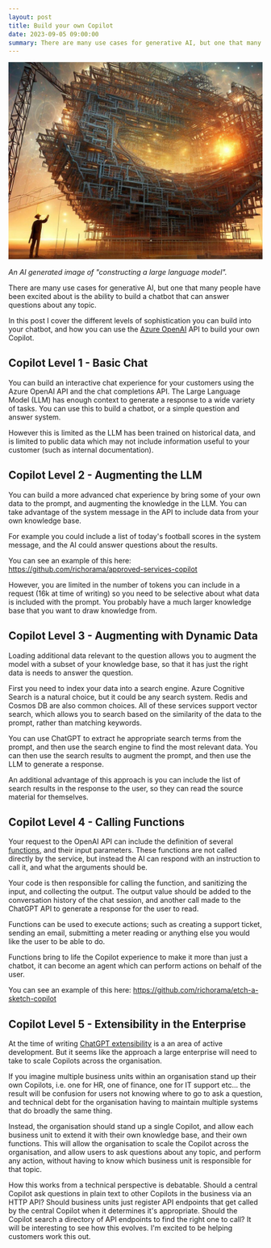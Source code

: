 ```yaml
---
layout: post
title: Build your own Copilot
date: 2023-09-05 09:00:00
summary: There are many use cases for generative AI, but one that many people have been excited about is the ability to build a chatbot that can answer questions about any topic. In this post I cover the different levels of sophistication you can build into your chatbot, and how you can use the Azure OpenAI API to build your own Copilot.
---
```


![](/images/OIG.jpeg)

_An AI generated image of "constructing a large language model"._

There are many use cases for generative AI, but one that many people have been excited about is the ability to build a chatbot that can answer questions about any topic.

In this post I cover the different levels of sophistication you can build into your chatbot, and how you can use the [Azure OpenAI](https://learn.microsoft.com/en-us/azure/ai-services/openai/overview) API to build your own Copilot.

## Copilot Level 1 - Basic Chat

You can build an interactive chat experience for your customers using the Azure OpenAI API and the
chat completions API. The Large Language Model (LLM) has enough context to generate a response to a wide
variety of tasks. You can use this to build a chatbot, or a simple question and answer system.

However this is limited as the LLM has been trained on historical data, and is limited to public
data which may not include information useful to your customer (such as internal documentation).

## Copilot Level 2 - Augmenting the LLM

You can build a more advanced chat experience by bring some of your own data to the prompt, and
augmenting the knowledge in the LLM. You can take advantage of the system message in the API
to include data from your own knowledge base.

For example you could include a list of today's football scores in the system message, and 
the AI could answer questions about the results.

You can see an example of this here: https://github.com/richorama/approved-services-copilot

However, you are limited in the number of tokens you can include in a request (16k at time of writing) so you need to be selective about what data is included with the prompt. You probably have a much larger knowledge base that you want to draw knowledge from.

## Copilot Level 3 - Augmenting with Dynamic Data

Loading additional data relevant to the question allows you to augment the model with a subset of your knowledge base, so that it has just the right data is needs to answer the question.

First you need to index your data into a search engine. Azure Cognitive Search is a natural choice, but it could be any search system. Redis and Cosmos DB are also common choices. All of these services support vector search, which allows you to search based on the similarity of the data to the prompt, rather than matching keywords.

You can use ChatGPT to extract he appropriate search terms from the prompt, and then use the search engine to find the most relevant data. You can then use the search results to augment the prompt, and then use the LLM to generate a response.

An additional advantage of this approach is you can include the list of search results in the response to the user, so they can read the source material for themselves.

## Copilot Level 4 - Calling Functions

Your request to the OpenAI API can include the definition of several [functions](https://openai.com/blog/function-calling-and-other-api-updates), and their input parameters. These functions are not called directly by the service, but instead the AI can respond with an instruction to call it, and what the arguments should be.

Your code is then responsible for calling the function, and sanitizing the input, and collecting the output. The output value should be added to the conversation history of the chat session, and another call made to the ChatGPT API to generate a response for the user to read.

Functions can be used to execute actions; such as creating a support ticket, sending an email, submitting a meter reading or anything else you would like the user to be able to do.

Functions bring to life the Copilot experience to make it more than just a chatbot, it can become an agent which can perform actions on behalf of the user.

You can see an example of this here: https://github.com/richorama/etch-a-sketch-copilot

## Copilot Level 5 - Extensibility in the Enterprise

At the time of writing [ChatGPT extensibility](https://openai.com/blog/chatgpt-plugins) is a an area of active development. But it seems like the approach a large enterprise will need to
take to scale Copilots across the organisation.

If you imagine multiple business units within an organisation stand up their own Copilots, i.e. one for HR, one of finance, one for IT support etc... the result will be confusion for users not knowing where to go to ask a question, and technical debt for the organisation having to maintain multiple systems that do broadly the same thing.

Instead, the organisation should stand up a single Copilot, and allow each business unit to extend it with their own knowledge base, and their own functions. This will allow the organisation to scale the Copilot across the organisation, and allow users to ask questions about any topic, and perform any action, without having to know which business unit is responsible for that topic.

How this works from a technical perspective is debatable. Should a central Copilot ask questions in plain text to other Copilots in the business via an HTTP API? Should business units just register API endpoints that get called by the central Copilot when it determines it's appropriate. Should the Copilot search a directory of API endpoints to find the right one to call? It will be interesting to see how this evolves. I'm excited to be helping customers work this out.

